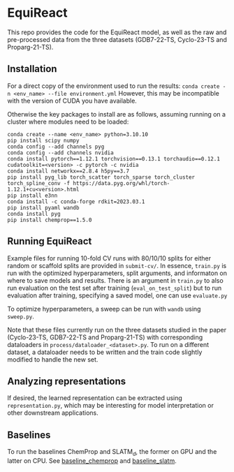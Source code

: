 # EquiReact 

This repo provides the code for the EquiReact model, as well as the raw and pre-processed data from the three datasets (GDB7-22-TS, Cyclo-23-TS and Proparg-21-TS).

## Installation 
For a direct copy of the environment used to run the results: 
```conda create -n <env_name> --file environment.yml```
However, this may be incompatible with the version of CUDA you have available.

Otherwise the key packages to install are as follows, assuming running on a cluster where modules need to be loaded:
```
conda create --name <env_name> python=3.10.10
pip install scipy numpy
conda config --add channels pyg
conda config --add channels nvidia
conda install pytorch==1.12.1 torchvision==0.13.1 torchaudio==0.12.1 cudatoolkit=<version> -c pytorch -c nvidia
conda install networkx==2.8.4 h5py==3.7
pip install pyg_lib torch_scatter torch_sparse torch_cluster torch_spline_conv -f https://data.pyg.org/whl/torch-1.12.1+cu<version>.html
pip install e3nn
conda install -c conda-forge rdkit=2023.03.1
pip install pyaml wandb
conda install pyg
pip install chemprop==1.5.0
```

## Running EquiReact 
Example files for running 10-fold CV runs with 80/10/10 splits for either random or scaffold splits are provided in `submit-cv/`. In essence, `train.py` is run with the optimized hyperparameters, split arguments, and informaton on where to save models and results. 
There is an argument in `train.py` to also run evaluation on the test set after training (`eval_on_test_split`) but to run evaluation after training, specifying a saved model, one can use `evaluate.py`

To optimize hyperparameters, a sweep can be run with `wandb` using `sweep.py`.

Note that these files currently run on the three datasets studied in the paper (Cyclo-23-TS, GDB7-22-TS and Proparg-21-TS) with corresponding dataloaders in `process/dataloader_<dataset>.py`. To run on a different dataset, a dataloader needs to be written and the train code slightly modified to handle the new set.


## Analyzing representations
If desired, the learned representation can be extracted using `representation.py`, which may be interesting for model interpretation or other downstream applications.

## Baselines
To run the baselines ChemProp and SLATM$_d$, the former on GPU and the latter on CPU. See [baseline_chemprop](baseline_chemprop)
and [baseline_slatm](baseline_slatm).
